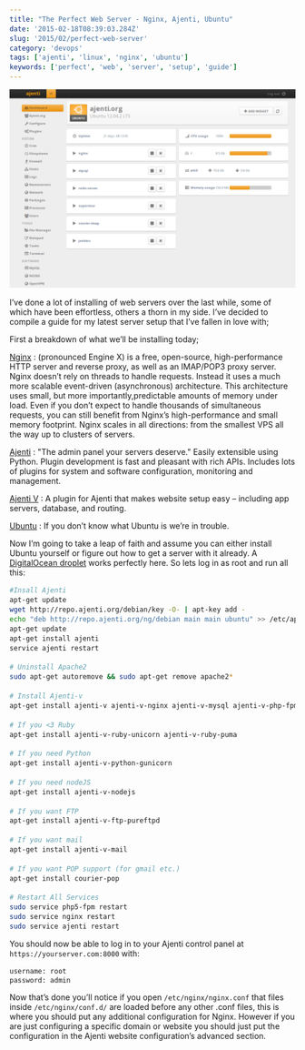 ```yaml
---
title: "The Perfect Web Server - Nginx, Ajenti, Ubuntu"
date: '2015-02-18T08:39:03.284Z'
slug: '2015/02/perfect-web-server'
category: 'devops'
tags: ['ajenti', 'linux', 'nginx', 'ubuntu']
keywords: ['perfect', 'web', 'server', 'setup', 'guide']
---
```

![ajenti-dashboard.png](images/ajenti-dashboard.png)

I’ve done a lot of installing of web servers over the last while, some of which have been effortless, others a thorn in my side. I’ve decided to compile a guide for my latest server setup that I’ve fallen in love with;

First a breakdown of what we’ll be installing today;

[Nginx](https://wiki.nginx.org/Main) : (pronounced Engine X) is a free, open-source, high-performance HTTP server and reverse proxy, as well as an IMAP/POP3 proxy server. Nginx doesn’t rely on threads to handle requests. Instead it uses a much more scalable event-driven (asynchronous) architecture. This architecture uses small, but more importantly,predictable amounts of memory under load.
Even if you don’t expect to handle thousands of simultaneous requests, you can still benefit from Nginx’s high-performance and small memory footprint. Nginx scales in all directions: from the smallest VPS all the way up to clusters of servers.

[Ajenti](https://ajenti.org/) : "The admin panel your servers deserve." Easily extensible using Python. Plugin development is fast and pleasant with rich APIs. Includes lots of plugins for system and software configuration, monitoring and management.

[Ajenti V](https://ajenti.org/) : A plugin for Ajenti that makes website setup easy – including app servers, database, and routing.

[Ubuntu](https://www.ubuntu.com/) : If you don’t know what Ubuntu is we’re in trouble.

Now I’m going to take a leap of faith and assume you can either install Ubuntu yourself or figure out how to get a server with it already. A [DigitalOcean droplet](https://www.digitalocean.com/?refcode=6ba177832a85) works perfectly here. So lets log in as root and run all this:

```bash
#Insall Ajenti
apt-get update
wget http://repo.ajenti.org/debian/key -O- | apt-key add -
echo "deb http://repo.ajenti.org/ng/debian main main ubuntu" >> /etc/apt/sources.list
apt-get update
apt-get install ajenti
service ajenti restart

# Uninstall Apache2
sudo apt-get autoremove && sudo apt-get remove apache2*

# Install Ajenti-v
apt-get install ajenti-v ajenti-v-nginx ajenti-v-mysql ajenti-v-php-fpm php5-mysql 

# If you <3 Ruby
apt-get install ajenti-v-ruby-unicorn ajenti-v-ruby-puma

# If you need Python
apt-get install ajenti-v-python-gunicorn

# If you need nodeJS
apt-get install ajenti-v-nodejs

# If you want FTP
apt-get install ajenti-v-ftp-pureftpd

# If you want mail
apt-get install ajenti-v-mail

# If you want POP support (for gmail etc.)
apt-get install courier-pop

# Restart All Services
sudo service php5-fpm restart
sudo service nginx restart
sudo service ajenti restart
```

You should now be able to log in to your Ajenti control panel at `https://yourserver.com:8000` with:

```text
username: root
password: admin
```

Now that’s done you’ll notice if you open `/etc/nginx/nginx.conf` that files inside `/etc/nginx/conf.d/` are loaded before any other .conf files, this is where you should put any additional configuration for Nginx. However if you are just configuring a specific domain or website you should just put the configuration in the Ajenti  website configuration’s advanced section.
